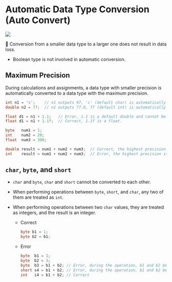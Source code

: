 # Automatic Data Type Conversion (Auto Convert)

![](/image/conversion.png)

📌 Conversion from a smaller data type to a larger one does not result in data loss.

- Boolean type is not involved in automatic conversion.



## Maximum Precision

During calculations and assignments, a data type with smaller precision is automatically converted to a data type with the maximum precision.

```java
int n1 = 'c';    // n1 outputs 97, 'c' (default char) is automatically converted to int.
double n2 = 77;  // n2 outputs 77.0, 77 (default int) is automatically converted to double.
```

```java
float d1 = n1 + 1.1;   // Error, 1.1 is a default double and cannot be converted to a smaller precision float.
float d1 = n1 + 1.1f;  // Correct, 1.1f is a float.
```

```java
byte   num1 = 1;
int    num2 = 20;
float  num3 = 300;

double result = num1 + num2 + num3;  // Correct, the highest precision is float and can be converted to double.
int    result = num1 + num2 + num3;  // Error, the highest precision is float, and int precision is not sufficient.
```



## `char`, `byte`, and `short`

- `char` and `byte`, `char` and `short` cannot be converted to each other.
- When performing operations between `byte`, `short`, and `char`, any two of them are treated as `int`.
- When performing operations between two `char` values, they are treated as integers, and the result is an integer.

    - Correct
    
        ```java
        byte b1 = 1;
        byte b2 = b1;
        ```
        
    - Error
    
        ```java
        byte  b1 = 1;
        byte  b2 = 3;
        byte  b3 = b1 + b2; // Error, during the operation, b1 and b2 become int, and int cannot be converted to byte.
        short s4 = b1 + b2; // Error, during the operation, b1 and b2 become int, and int cannot be converted to short.
        int   i4 = b1 + b2; // Correct
        ```